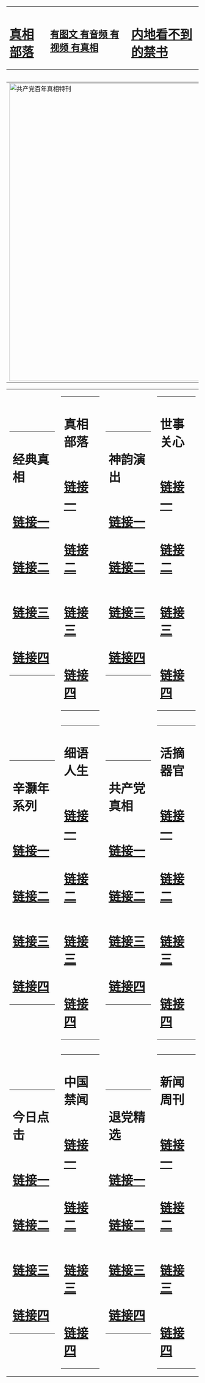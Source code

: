<table><tr><td><H1><a href="http://t.cn/Ra2GQLk">真相部落</a></H1></td><td><H2><a href="http://t.cn/RXHdISX">有图文 有音频 有视频 有真相</a></H2><td><H1><a href="http://t.cn/Ra2GRiE"> 内地看不到的禁书</a></H1></td></table><table><table><tr><td><a href="http://t.cn/RXHdncY"><img src="http://8965.c15.garudamp3.com/zx/bngcd/gcdbnzx.jpg" width="780"  border="0" alt="共产党百年真相特刊"></a></td></tr></table><table><tr><td><table><tr><td ><h1>经典真相</h1></td></tr><tr><td><h1>  <a href="http://t.cn/Ra2GQwP" target=_blank>链接一</a>  </h1></td></tr><tr><td><h1>  <a href="http://t.cn/RXElLxt" target=_blank>链接二</a>  </h1></td></tr><tr><td><h1>  <a href="http://t.cn/RXHdiER" target=_blank>链接三</a>  </h1></td></tr><tr><td><h1>  <a href="http://po.st/31hXOc" target=_blank>链接四</a>  </h1></td></tr></table></td><td><table><tr><td ><h1>真相部落</h1></td></tr><tr><td><h1>  <a href="http://t.cn/RXHdISX" target=_blank>链接一</a>  </h1></td></tr><tr><td><h1>  <a href="http://t.cn/RXHdIZf" target=_blank>链接二</a>  </h1></td></tr><tr><td><h1>  <a href="http://po.st/aj5hNy" target=_blank>链接三</a>  </h1></td></tr><tr><td><h1>  <a href="http://po.st/pFzUkI" target=_blank>链接四</a>  </h1></td></tr></table></td><td><table><tr><td ><h1>神韵演出</h1></td></tr><tr><td><h1>  <a href="http://t.cn/RXHdIiy" target=_blank>链接一</a>  </h1></td></tr><tr><td><h1>  <a href="http://t.cn/RXHdRKv" target=_blank>链接二</a>  </h1></td></tr><tr><td><h1>  <a href="http://po.st/Phtu9P" target=_blank>链接三</a>  </h1></td></tr><tr><td><h1>  <a href="http://t.cn/RXHd1ZT" target=_blank>链接四</a>  </h1></td></tr></table></td><td><table><tr><td ><h1>世事关心</h1></td></tr><tr><td><h1>  <a href="http://t.cn/RXHgZym" target=_blank>链接一</a>  </h1></td></tr><tr><td><h1>  <a href="http://t.cn/RXElKdj" target=_blank>链接二</a>  </h1></td></tr><tr><td><h1>  <a href="http://po.st/CQuqi8" target=_blank>链接三</a>  </h1></td></tr><tr><td><h1>  <a href="http://t.cn/RXHgZym" target=_blank>链接四</a>  </h1></td></tr></table></td></tr><tr><td><table><tr><td ><h1>辛灏年系列</h1></td></tr><tr><td><h1>  <a href="http://t.cn/RXEWWof" target=_blank>链接一</a>  </h1></td></tr><tr><td><h1>  <a href="http://t.cn/RXHdExB" target=_blank>链接二</a>  </h1></td></tr><tr><td><h1>  <a href="http://po.st/vUz0eS" target=_blank>链接三</a>  </h1></td></tr><tr><td><h1>  <a href="http://t.cn/RXHdExB" target=_blank>链接四</a>  </h1></td></tr></table></td><td><table><tr><td ><h1>细语人生</h1></td></tr><tr><td><h1>  <a href="http://t.cn/RXHdXO0" target=_blank>链接一</a>  </h1></td></tr><tr><td><h1>  <a href="http://t.cn/RXHdXpM" target=_blank>链接二</a>  </h1></td></tr><tr><td><h1>  <a href="http://po.st/hRIgBq" target=_blank>链接三</a>  </h1></td></tr><tr><td><h1>  <a href="http://t.cn/RXHdXpM" target=_blank>链接四</a>  </h1></td></tr></table></td><td><table><tr><td ><h1>共产党真相</h1></td></tr><tr><td><h1>  <a href="http://t.cn/RXHdncY" target=_blank>链接一</a>  </h1></td></tr><tr><td><h1>  <a href="http://t.cn/RazR2XV" target=_blank>链接二</a>  </h1></td></tr><tr><td><h1>  <a href="http://po.st/3mfdOh" target=_blank>链接三</a>  </h1></td></tr><tr><td><h1>  <a href="http://t.cn/RXHdMD4" target=_blank>链接四</a>  </h1></td></tr></table></td><td><table><tr><td ><h1>活摘器官</h1></td></tr><tr><td><h1>  <a href="http://t.cn/RXHdW0o" target=_blank>链接一</a>  </h1></td></tr><tr><td><h1>  <a href="http://t.cn/RXHdDjG" target=_blank>链接二</a>  </h1></td></tr><tr><td><h1>  <a href="http://po.st/1LBoUq" target=_blank>链接三</a>  </h1></td></tr><tr><td><h1>  <a href="http://po.st/17ZyXG" target=_blank>链接四</a>  </h1></td></tr></table></td></tr><tr><td><table><tr><td ><h1>今日点击</h1></td></tr><tr><td><h1>  <a href="http://t.cn/RazRhIH" target=_blank>链接一</a>  </h1></td></tr><tr><td><h1>  <a href="http://t.cn/RXHda3e" target=_blank>链接二</a>  </h1></td></tr><tr><td><h1>  <a href="http://po.st/OYv3BQ" target=_blank>链接三</a>  </h1></td></tr><tr><td><h1>  <a href="http://po.st/3rI9dh" target=_blank>链接四</a>  </h1></td></tr></table></td><td><table><tr><td ><h1>中国禁闻</h1></td></tr><tr><td><h1>  <a href="http://t.cn/RXElwyw" target=_blank>链接一</a>  </h1></td></tr><tr><td><h1>  <a href="http://t.cn/RXEl5Id" target=_blank>链接二</a>  </h1></td></tr><tr><td><h1>  <a href="http://po.st/JjtRJ4" target=_blank>链接三</a>  </h1></td></tr><tr><td><h1>  <a href="http://po.st/MsVZc2" target=_blank>链接四</a>  </h1></td></tr></table></td><td><table><tr><td ><h1>退党精选</h1></td></tr><tr><td><h1>  <a href="http://t.cn/RXHdQTC" target=_blank>链接一</a>  </h1></td></tr><tr><td><h1>  <a href="http://t.cn/RXHdQWo" target=_blank>链接二</a>  </h1></td></tr><tr><td><h1>  <a href="http://po.st/jsd3fU" target=_blank>链接三</a>  </h1></td></tr><tr><td><h1>  <a href="http://po.st/jsd3fU" target=_blank>链接四</a>  </h1></td></tr></table></td><td><table><tr><td ><h1>新闻周刊</h1></td></tr><tr><td><h1>  <a href="http://t.cn/RXHdjAM" target=_blank>链接一</a>  </h1></td></tr><tr><td><h1>  <a href="http://t.cn/RXEl13u" target=_blank>链接二</a>  </h1></td></tr><tr><td><h1>  <a href="http://po.st/stdXr1" target=_blank>链接三</a>  </h1></td></tr><tr><td><h1>  <a href="http://po.st/ka7KV6" target=_blank>链接四</a>  </h1></td></tr></table></td></tr></table>

